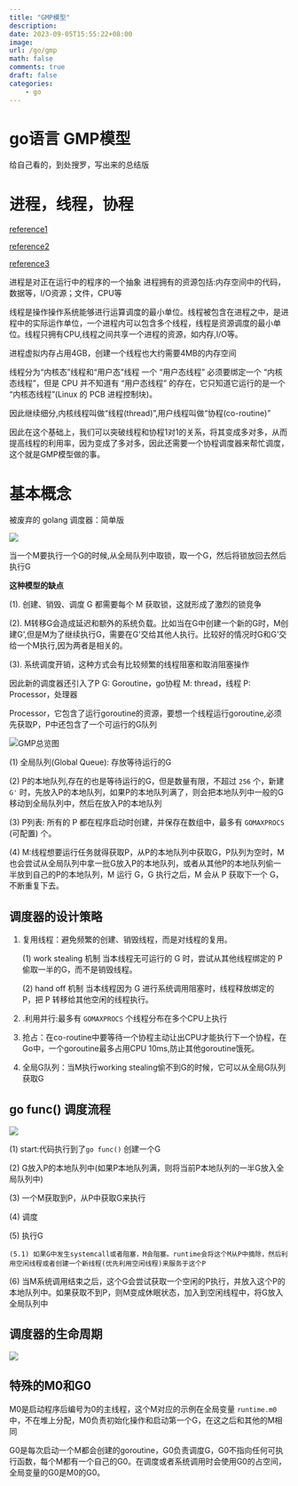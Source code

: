 ```yaml
---
title: "GMP模型"
description: 
date: 2023-09-05T15:55:22+08:00
image:
url: /go/gmp
math: false
comments: true
draft: false
categories:
    - go
---
```


# go语言 GMP模型

给自己看的，到处搜罗，写出来的总结版

# 进程，线程，协程
[reference1](https://mp.weixin.qq.com/s?__biz=MzkwMDE1MzkwNQ==&mid=2247496008&idx=1&sn=b4c6bfc75abfa8a45843bc3c2221b6ad&source=41#wechat_redirect)

[reference2](https://imageslr.com/2020/07/07/process-thread.html#)

[reference3](https://learnku.com/articles/41728)

进程是对正在运行中的程序的一个抽象
进程拥有的资源包括:内存空间中的代码，数据等，I/O资源；文件，CPU等

线程是操作操作系统能够进行运算调度的最小单位。线程被包含在进程之中，是进程中的实际运作单位，一个进程内可以包含多个线程，线程是资源调度的最小单位。线程只拥有CPU,线程之间共享一个进程的资源，如内存,I/O等。

进程虚拟内存占用4GB，创建一个线程也大约需要4MB的内存空间

线程分为“内核态”线程和“用户态”线程
一个 “用户态线程” 必须要绑定一个 “内核态线程”，但是 CPU 并不知道有 “用户态线程” 的存在，它只知道它运行的是一个 “内核态线程”(Linux 的 PCB 进程控制块)。

因此继续细分,内核线程叫做“线程(thread)”,用户线程叫做“协程(co-routine)”

因此在这个基础上，我们可以突破线程和协程1对1的关系，将其变成多对多，从而提高线程的利用率，因为变成了多对多，因此还需要一个协程调度器来帮忙调度，这个就是GMP模型做的事。

# 基本概念

被废弃的 golang 调度器：简单版

![](2023-09-05-17-12-18.png)

当一个M要执行一个G的时候,从全局队列中取锁，取一个G，然后将锁放回去然后执行G

**这种模型的缺点**

(1). 创建、销毁、调度 G 都需要每个 M 获取锁，这就形成了激烈的锁竞争

(2). M转移G会造成延迟和额外的系统负载。比如当在G中创建一个新的G时，M创建G',但是M为了继续执行G，需要在G'交给其他人执行。比较好的情况时G和G'交给一个M执行,因为两者是相关的。

(3). 系统调度开销，这种方式会有比较频繁的线程阻塞和取消阻塞操作

因此新的调度器还引入了P
G: Goroutine，go协程
M: thread，线程
P: Processor，处理器

Processor，它包含了运行goroutine的资源，要想一个线程运行goroutine,必须先获取P，P中还包含了一个可运行的G队列

![GMP总览图](2023-09-05-17-19-54.png)

(1) 全局队列(Global Queue): 存放等待运行的G

(2) P的本地队列,存在的也是等待运行的G，但是数量有限，不超过 `256` 个，新建 `G'` 时，先放入P的本地队列，如果P的本地队列满了，则会把本地队列中一般的G移动到全局队列中，然后在放入P的本地队列

(3) P列表: 所有的 P 都在程序启动时创建，并保存在数组中，最多有 `GOMAXPROCS` (可配置) 个。

(4) M:线程想要运行任务就得获取P，从P的本地队列中获取G，P队列为空时，M也会尝试从全局队列中拿一批G放入P的本地队列，或者从其他P的本地队列偷一半放到自己的P的本地队列，M 运行 G，G 执行之后，M 会从 P 获取下一个 G，不断重复下去。

## 调度器的设计策略
1. 复用线程：避免频繁的创建、销毁线程，而是对线程的复用。
    
    (1) work stealing 机制
    当本线程无可运行的 G 时，尝试从其他线程绑定的 P 偷取一半的G，而不是销毁线程。

    (2) hand off 机制
    当本线程因为 G 进行系统调用阻塞时，线程释放绑定的 P，把 P 转移给其他空闲的线程执行。

2. .利用并行:最多有 `GOMAXPROCS` 个线程分布在多个CPU上执行
3. 抢占：在co-routine中要等待一个协程主动让出CPU才能执行下一个协程，在Go中，一个goroutine最多占用CPU 10ms,防止其他goroutine饿死。
4. 全局G队列：当M执行working stealing偷不到G的时候，它可以从全局G队列获取G

## go func() 调度流程

![](2023-09-05-17-33-00.png)

(1) start:代码执行到了`go func()` 创建一个G

(2) G放入P的本地队列中(如果P本地队列满，则将当前P本地队列的一半G放入全局队列中)

(3) 一个M获取到P，从P中获取G来执行

(4) 调度

(5) 执行G
    
    (5.1) 如果G中发生systemcall或者阻塞，M会阻塞。runtime会将这个M从P中摘除，然后利用空闲线程或者创建一个新线程(优先利用空闲线程)来服务于这个P

(6) 当M系统调用结束之后，这个G会尝试获取一个空闲的P执行，并放入这个P的本地队列中。如果获取不到P，则M变成休眠状态，加入到空闲线程中，将G放入全局队列中

## 调度器的生命周期

![](2023-09-05-18-33-24.png)

## 特殊的M0和G0

M0是启动程序后编号为0的主线程，这个M对应的示例在全局变量 `runtime.m0`中，不在堆上分配，M0负责初始化操作和启动第一个G，在这之后和其他的M相同

G0是每次启动一个M都会创建的goroutine，G0负责调度G，G0不指向任何可执行函数，每个M都有一个自己的G0。在调度或者系统调用时会使用G0的占空间，全局变量的G0是M0的G0。